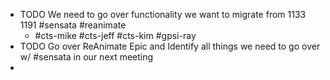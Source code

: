 - TODO We need to go over functionality we want to migrate from 1133 1191 #sensata #reanimate
	- #cts-mike #cts-jeff #cts-kim #gpsi-ray
- TODO Go over ReAnimate Epic and Identify all things we need to go over w/ #sensata in our next meeting
-